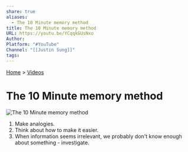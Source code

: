 ```yaml
---  
share: true  
aliases:  
  - The 10 Minute memory method  
title: The 10 Minute memory method  
URL: https://youtu.be/YCqqkGUsNxo  
Author:   
Platform: "#YouTube"  
Channel: "[[Justin Sung]]"  
tags:   
---  
```

[Home](../index.md) > [Videos](./index.md)  
# The 10 Minute memory method  
![The 10 Minute memory method](https://youtu.be/YCqqkGUsNxo)  
  
1. Make analogies.  
2. Think about how to make it easier.   
3. When information seems irrelevant, we probably don't know enough about something - investigate.  
